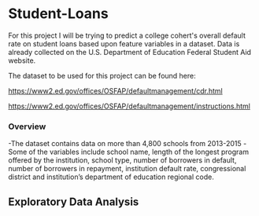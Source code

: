 # Student-Loans

For this project I will be trying to predict a college cohert's overall default rate on student loans based upon feature variables in a dataset.   Data is already collected on the U.S. Department of Education Federal Student Aid website. 

The dataset to be used for this project can be found here:

https://www2.ed.gov/offices/OSFAP/defaultmanagement/cdr.html

https://www2.ed.gov/offices/OSFAP/defaultmanagement/instructions.html

### Overview

-The dataset contains data on more than 4,800 schools from 2013-2015
-Some of the variables include school name, length of the longest program offered by the institution, school type, number of borrowers in default, number of borrowers in repayment, institution default rate, congressional district and institution’s department of education regional code.

## Exploratory Data Analysis

